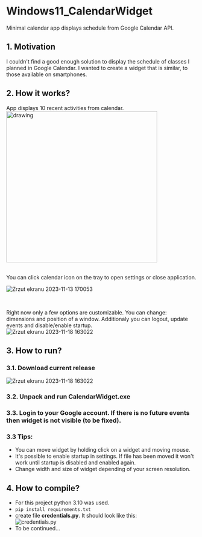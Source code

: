 # Windows11_CalendarWidget
Minimal calendar app displays schedule from Google Calendar API.

## 1. Motivation
I couldn't find a good enough solution to display the schedule of classes I planned in Google Calendar. I wanted to create a widget that is similar, to those available on smartphones.

## 2. How it works?

App displays 10 recent activities from calendar. <br/>
<img src="https://download.panjacob.pl/1Big.png" alt="drawing" width="400"/>

<br/>
You can click calendar icon on the tray to open settings or close application.
<br/>

![Zrzut ekranu 2023-11-13 170053](https://download.panjacob.pl/2Tray.png)

<br/>

Right now only a few options are customizable. You can change: dimensions and position of a window. Additionaly you can logout, update events and disable/enable startup.<br/>
![Zrzut ekranu 2023-11-18 163022](https://download.panjacob.pl/3Settings.png)
<br/>

## 3. How to run?
### 3.1. Download current release <br/> 
![Zrzut ekranu 2023-11-18 163022](https://download.panjacob.pl/4Releases.png)
### 3.2. Unpack and run CalendarWidget.exe
### 3.3. Login to your Google account. If there is no future events then widget is not visible (to be fixed). 
### 3.3 Tips:
- You can move widget by holding click on a widget and moving mouse. 
- It's possible to enable startup in settings. If file has been moved it won't work until startup is disabled and enabled again.
- Change width and size of widget depending of your screen resolution.

## 4. How to compile?
- For this project python 3.10 was used.
- `pip install requirements.txt`
- create file **credentials.py**. It should look like this: <br/>
![credentials.py](https://download.panjacob.pl/5Credentials.png)
- To be continued...